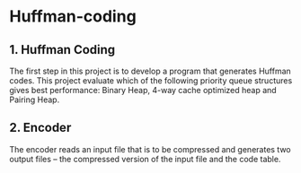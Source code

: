 # Huffman-coding

## 1. Huffman Coding

   The first step in this project is to develop a program that generates Huffman codes. This project evaluate which of the following priority queue structures gives best performance: Binary Heap, 4-way cache optimized heap and Pairing Heap.
    
## 2. Encoder

   The encoder reads an input file that is to be compressed and generates two output files – the compressed version of the input file and the code table.
